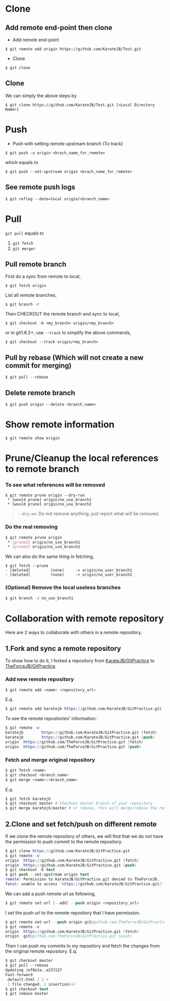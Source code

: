 # Clone

## Add remote end-point then clone

- Add remote end-point
```
$ git remote add origin https://github.com/KarateJB/Test.git
```

- Clone
```
$ git clone 
```

## Clone

We can simply the above steps by

```
$ git clone https://github.com/KarateJB/Test.git [<Local Directory Name>]
```



# Push

- Push with setting remote upstream branch (To track)
```
$ git push -u origin <brach_name_for_remote>
```

which equals to 

```
$ git push --set-upstream origin <brach_name_for_remote>
```


## See remote push logs

```
$ git reflog --date=local origin/<branch_name>
```


# Pull

`git pull` equals to 
1. `git fetch`
2. `git merger`


## Pull remote branch


First do a sync from remote to local,

```
$ git fetch origin
```

List all remote branches,

```
$ git branch -r
```

Then CHECKOUT the remote branch and sync to local,

```
$ git checkout -b <my_branch> origin/<my_branch>
```

or in git1.6.2+, use `--track` to simplify the above commands,

```
$ git checkout --track origin/<my_branch>
```

## Pull by rebase (Which will not create a new commit for merging)

```
$ git pull --rebase
```


## Delete remote branch

```
$ git push origin --delete <branch_name>
```


# Show remote information

```
$ git remote show origin
```


# Prune/Cleanup the local references to remote branch

### To see what references will be removed

```
$ git remote prune origin --dry-run
 * [would prune] origin/no_use_branch1
 * [would prune] origin/no_use_branch2
```

> `--dry-on`: Do not remove anything; just report what will be removed.


### Do the real removing

```bash
$ git remote prune origin
 * [pruned] origin/no_use_branch1
 * [pruned] origin/no_use_branch2
```

We can also do the same thing in fetching,

```
$ git fetch --prune
- [deleted]         (none)     -> origin/no_user_branch1
- [deleted]         (none)     -> origin/no_user_branch2
```


### (Optional) Remove the local useless branches

```bash
$ git branch -d no_use_branch1
```



# Collaboration with remote repository

Here are 2 ways to collaborate with others in a remote repository.

## 1.Fork and sync a remote repository

To show how to do it, I forked a repository from [KarateJB/GitPractice](https://github.com/KarateJB/GitPractice) to [TheForceJB/GitPractice](https://github.com/TheForceJB/GitPractice).

### Add new remote repository

```s
$ git remote add <name> <repository_url>
```

E.q. 

```s
$ git remote add karatejb https://github.com/KarateJB/GitPractice.git
```

To see the remote repositories' information:

```s
$ git remote -v
karatejb        https://github.com/KarateJB/GitPractice.git (fetch)
karatejb        https://github.com/KarateJB/GitPractice.git (push)
origin  https://github.com/TheForceJB/GitPractice.git (fetch)
origin  https://github.com/TheForceJB/GitPractice.git (push)
```



### Fetch and merge original repository

```s
$ git fetch <name>
$ git checkout <branch_name>
$ git merge <name>/<branch_name>
```


E.q.

```s
$ git fetch karatejb
$ git checkout master # Checkout master branch of your repository
$ git merge karatejb/master # or rebase, this will merge/rebase the remote repository to your repository
```



## 2.Clone and set fetch/push on different remote

If we clone the remote repository of others, we will find that we do not have the permission to push commit to the remote repository.

```s
$ git clone https://github.com/KarateJB/GitPractice.git 
$ git remote -v
origin  https://github.com/KarateJB/GitPractice.git (fetch)
origin  https://github.com/KarateJB/GitPractice.git (push)
$ git checkout -b test
$ git push --set-upstream origin test
remote: Permission to KarateJB/GitPractice.git denied to TheForceJB.
fatal: unable to access 'https://github.com/KarateJB/GitPractice.git/': The requested URL returned error: 403
```

We can add a push remote url as following,

```s
$ git remote set-url [--add] --push origin <repository_url>
```


I set the push url to the remote repository that I have permission.

```s
$ git remote set-url --push origin git@github.com:TheForceJB/GitPractice.git
$ git remote -v
origin  https://github.com/KarateJB/GitPractice.git (fetch)
origin  git@github.com:TheForceJB/GitPractice.git (push)
```

Then I can push my commits to my repository and fetch the changes from the original remote repository.
E.q.
```s
$ git checkout master
$ git pull --rebase
Updating 2ef8e2a..e237227
Fast-forward
 default.html | 1 +
 1 file changed, 1 insertion(+)
$ git checkout test
$ git rebase master
```





